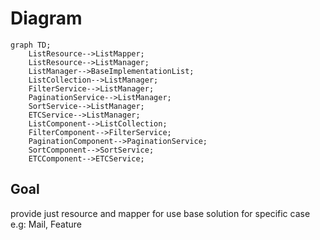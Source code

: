 # Diagram

```mermaid
graph TD;
    ListResource-->ListMapper;
    ListResource-->ListManager;
    ListManager-->BaseImplementationList;
    ListCollection-->ListManager;
    FilterService-->ListManager;
    PaginationService-->ListManager;
    SortService-->ListManager;
    ETCService-->ListManager;
    ListComponent-->ListCollection;
    FilterComponent-->FilterService;
    PaginationComponent-->PaginationService;
    SortComponent-->SortService;
    ETCComponent-->ETCService;
```

## Goal

provide just resource and mapper for use base solution for specific case e.g: Mail, Feature
